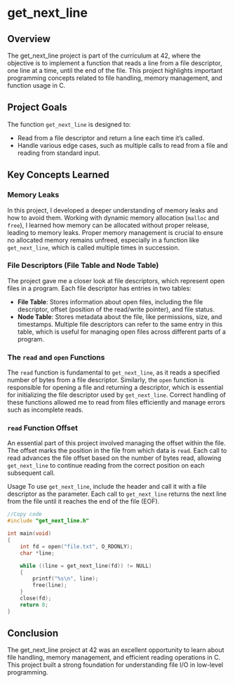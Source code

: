 # get_next_line
## Overview
The get_next_line project is part of the curriculum at 42, where the objective is to implement a function that reads a line from a file descriptor, one line at a time, until the end of the file. This project highlights important programming concepts related to file handling, memory management, and function usage in C.

## Project Goals
The function `get_next_line` is designed to:

- Read from a file descriptor and return a line each time it’s called.
- Handle various edge cases, such as multiple calls to read from a file and reading from standard input.

## Key Concepts Learned
### Memory Leaks
In this project, I developed a deeper understanding of memory leaks and how to avoid them. Working with dynamic memory allocation (`malloc` and `free`), I learned how memory can be allocated without proper release, leading to memory leaks. Proper memory management is crucial to ensure no allocated memory remains unfreed, especially in a function like `get_next_line`, which is called multiple times in succession.

### File Descriptors (File Table and Node Table)

The project gave me a closer look at file descriptors, which represent open files in a program. Each file descriptor has entries in two tables:

- **File Table**: Stores information about open files, including the file descriptor, offset (position of the read/write pointer), and file status.
- **Node Table**: Stores metadata about the file, like permissions, size, and timestamps. Multiple file descriptors can refer to the same entry in this table, which is useful for managing open files across different parts of a program.

### The `read` and `open` Functions
The `read` function is fundamental to `get_next_line`, as it reads a specified number of bytes from a file descriptor. Similarly, the `open` function is responsible for opening a file and returning a descriptor, which is essential for initializing the file descriptor used by `get_next_line`. Correct handling of these functions allowed me to read from files efficiently and manage errors such as incomplete reads.

### `read` Function Offset
An essential part of this project involved managing the offset within the file. The offset marks the position in the file from which data is `read`. Each call to read advances the file offset based on the number of bytes read, allowing `get_next_line` to continue reading from the correct position on each subsequent call.

Usage
To use `get_next_line`, include the header and call it with a file descriptor as the parameter. Each call to `get_next_line` returns the next line from the file until it reaches the end of the file (EOF).

```c
//Copy code
#include "get_next_line.h"

int main(void)
{
    int fd = open("file.txt", O_RDONLY);
    char *line;

    while ((line = get_next_line(fd)) != NULL)
    {
        printf("%s\n", line);
        free(line);
    }
    close(fd);
    return 0;
}
```

## Conclusion
The get_next_line project at 42 was an excellent opportunity to learn about file handling, memory management, and efficient reading operations in C. This project built a strong foundation for understanding file I/O in low-level programming.
